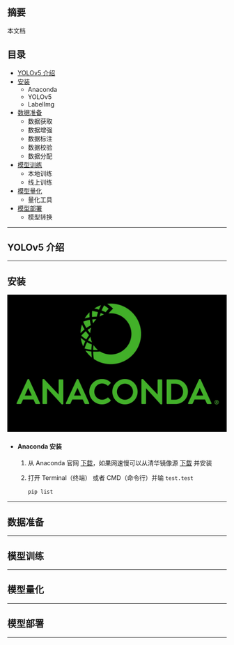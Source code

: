 ## 摘要
本文档

## 目录
- [YOLOv5 介绍](#yolov5-介绍)
- [安装](#安装)
    - Anaconda
    - YOLOv5
    - LabelImg
- [数据准备](#数据准备)
    - 数据获取
    - 数据增强
    - 数据标注
    - 数据校验
    - 数据分配
- [模型训练](#模型训练)
    - 本地训练
    - 线上训练
- [模型量化](#模型量化)
    - 量化工具
- [模型部署](#模型部署)
    - 模型转换

---

## YOLOv5 介绍

---

## 安装
![Conda](conda.jpeg)

- #### Anaconda 安装

    1. 从 Anaconda 官网 [下载](https://www.anaconda.com/download)，如果网速慢可以从清华镜像源 [下载](https://mirrors.tuna.tsinghua.edu.cn/anaconda/archive/) 并安装

    2. 打开 Terminal（终端） 或者 CMD（命令行）并输 
    `test.test`

        ```bash
        pip list
        ```




---

## 数据准备

---

## 模型训练

---

## 模型量化

---

## 模型部署

---